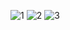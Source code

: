
![1](https://github.com/user-attachments/assets/90a04904-98a1-4de1-ac04-8e56d327a1b5)
![2](https://github.com/user-attachments/assets/a1e40474-3a1e-42a3-8aac-e53d78ad9a5e)
![3](https://github.com/user-attachments/assets/d5c95ac6-a2b4-4cd8-85cc-1202b28948a3)
